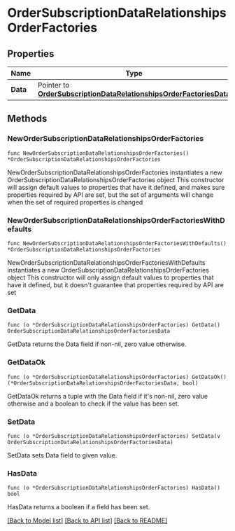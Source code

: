 # OrderSubscriptionDataRelationshipsOrderFactories

## Properties

Name | Type | Description | Notes
------------ | ------------- | ------------- | -------------
**Data** | Pointer to [**OrderSubscriptionDataRelationshipsOrderFactoriesData**](OrderSubscriptionDataRelationshipsOrderFactoriesData.md) |  | [optional] 

## Methods

### NewOrderSubscriptionDataRelationshipsOrderFactories

`func NewOrderSubscriptionDataRelationshipsOrderFactories() *OrderSubscriptionDataRelationshipsOrderFactories`

NewOrderSubscriptionDataRelationshipsOrderFactories instantiates a new OrderSubscriptionDataRelationshipsOrderFactories object
This constructor will assign default values to properties that have it defined,
and makes sure properties required by API are set, but the set of arguments
will change when the set of required properties is changed

### NewOrderSubscriptionDataRelationshipsOrderFactoriesWithDefaults

`func NewOrderSubscriptionDataRelationshipsOrderFactoriesWithDefaults() *OrderSubscriptionDataRelationshipsOrderFactories`

NewOrderSubscriptionDataRelationshipsOrderFactoriesWithDefaults instantiates a new OrderSubscriptionDataRelationshipsOrderFactories object
This constructor will only assign default values to properties that have it defined,
but it doesn't guarantee that properties required by API are set

### GetData

`func (o *OrderSubscriptionDataRelationshipsOrderFactories) GetData() OrderSubscriptionDataRelationshipsOrderFactoriesData`

GetData returns the Data field if non-nil, zero value otherwise.

### GetDataOk

`func (o *OrderSubscriptionDataRelationshipsOrderFactories) GetDataOk() (*OrderSubscriptionDataRelationshipsOrderFactoriesData, bool)`

GetDataOk returns a tuple with the Data field if it's non-nil, zero value otherwise
and a boolean to check if the value has been set.

### SetData

`func (o *OrderSubscriptionDataRelationshipsOrderFactories) SetData(v OrderSubscriptionDataRelationshipsOrderFactoriesData)`

SetData sets Data field to given value.

### HasData

`func (o *OrderSubscriptionDataRelationshipsOrderFactories) HasData() bool`

HasData returns a boolean if a field has been set.


[[Back to Model list]](../README.md#documentation-for-models) [[Back to API list]](../README.md#documentation-for-api-endpoints) [[Back to README]](../README.md)


